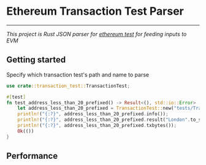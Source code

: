# Ethereum Transaction Test Parser
---

*This project is Rust JSON parser for [ethereum test](https://github.com/ethereum/tests) for feeding inputs to EVM*

## Getting started

Specify which transaction test's path and name to parse

```Rust
use crate::transaction_test::TransactionTest;

#[test]
fn test_address_less_than_20_prefixed() -> Result<(), std::io::Error>  {
    let address_less_than_20_prefixed = TransactionTest::new("tests/TransactionTests/ttAddress/AddressLessThan20Prefixed0.json".to_string(), "AddressLessThan20Prefixed0".to_string());
    println!("{:?}", address_less_than_20_prefixed.info());
    println!("{:?}", address_less_than_20_prefixed.result("London".to_string()));
    println!("{:?}", address_less_than_20_prefixed.txbytes()); 
    Ok(())
}
```

## Performance